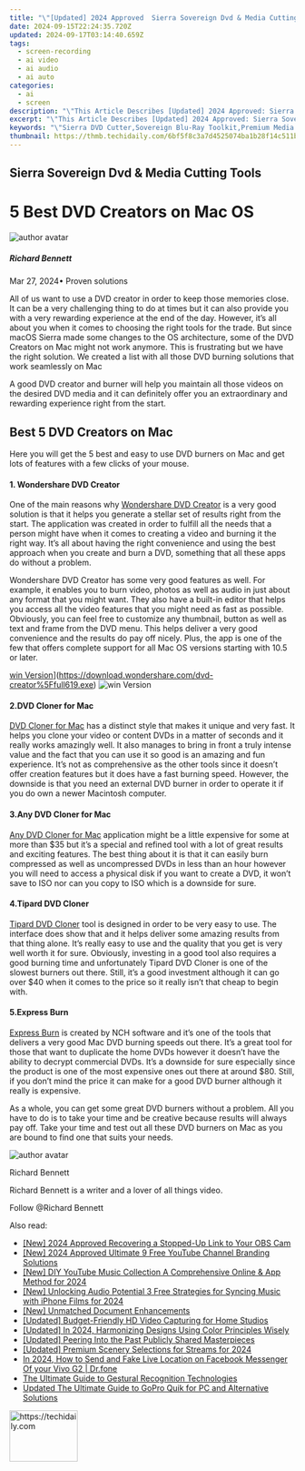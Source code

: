 ```yaml
---
title: "\"[Updated] 2024 Approved  Sierra Sovereign Dvd & Media Cutting Tools\""
date: 2024-09-15T22:24:35.720Z
updated: 2024-09-17T03:14:40.659Z
tags: 
  - screen-recording
  - ai video
  - ai audio
  - ai auto
categories: 
  - ai
  - screen
description: "\"This Article Describes [Updated] 2024 Approved: Sierra Sovereign Dvd & Media Cutting Tools\""
excerpt: "\"This Article Describes [Updated] 2024 Approved: Sierra Sovereign Dvd & Media Cutting Tools\""
keywords: "\"Sierra DVD Cutter,Sovereign Blu-Ray Toolkit,Premium Media Cutter,High Precision Film Edits,Dvd Mastering Accessories,Professional Optical Editors,Advanced Media Cutting Tech\""
thumbnail: https://thmb.techidaily.com/6bf5f8c3a7d4525074ba1b28f14c511bc7c37f5e8a7742b128774ee55042b67a.jpg
---
```


## Sierra Sovereign Dvd & Media Cutting Tools

# 5 Best DVD Creators on Mac OS

![author avatar](https://images.wondershare.com/filmora/article-images/richard-bennett.jpg)

##### Richard Bennett

 Mar 27, 2024• Proven solutions

All of us want to use a DVD creator in order to keep those memories close. It can be a very challenging thing to do at times but it can also provide you with a very rewarding experience at the end of the day. However, it’s all about you when it comes to choosing the right tools for the trade. But since macOS Sierra made some changes to the OS architecture, some of the DVD Creators on Mac might not work anymore. This is frustrating but we have the right solution. We created a list with all those DVD burning solutions that work seamlessly on Mac

A good DVD creator and burner will help you maintain all those videos on the desired DVD media and it can definitely offer you an extraordinary and rewarding experience right from the start.

## Best 5 DVD Creators on Mac

Here you will get the 5 best and easy to use DVD burners on Mac and get lots of features with a few clicks of your mouse.

#### 1. Wondershare DVD Creator

One of the main reasons why [Wondershare DVD Creator](https://www.wondershare.com/pro/mac-dvd-creator.html) is a very good solution is that it helps you generate a stellar set of results right from the start. The application was created in order to fulfill all the needs that a person might have when it comes to creating a video and burning it the right way. It’s all about having the right convenience and using the best approach when you create and burn a DVD, something that all these apps do without a problem.

Wondershare DVD Creator has some very good features as well. For example, it enables you to burn video, photos as well as audio in just about any format that you might want. They also have a built-in editor that helps you access all the video features that you might need as fast as possible. Obviously, you can feel free to customize any thumbnail, button as well as text and frame from the DVD menu. This helps deliver a very good convenience and the results do pay off nicely. Plus, the app is one of the few that offers complete support for all Mac OS versions starting with 10.5 or later.

[win Version](https://images.wondershare.com/style/images/download-btn-win.png)](https://download.wondershare.com/dvd-creator%5Ffull619.exe) ![win Version](https://images.wondershare.com/style/images/download-btn-mac.png)

#### 2.DVD Cloner for Mac

[DVD Cloner for Mac](https://www.dvd-cloner.com/dvd-copy-for-mac.html) has a distinct style that makes it unique and very fast. It helps you clone your video or content DVDs in a matter of seconds and it really works amazingly well. It also manages to bring in front a truly intense value and the fact that you can use it so good is an amazing and fun experience. It’s not as comprehensive as the other tools since it doesn’t offer creation features but it does have a fast burning speed. However, the downside is that you need an external DVD burner in order to operate it if you do own a newer Macintosh computer.

#### 3.Any DVD Cloner for Mac

[Any DVD Cloner for Mac](http://www.dvdsmith.com/any-dvd-cloner-mac.html) application might be a little expensive for some at more than $35 but it’s a special and refined tool with a lot of great results and exciting features. The best thing about it is that it can easily burn compressed as well as uncompressed DVDs in less than an hour however you will need to access a physical disk if you want to create a DVD, it won’t save to ISO nor can you copy to ISO which is a downside for sure.

#### 4.Tipard DVD Cloner

[Tipard DVD Cloner](http://www.tipard.com/products-dvd-tools-mac.html) tool is designed in order to be very easy to use. The interface does show that and it helps deliver some amazing results from that thing alone. It’s really easy to use and the quality that you get is very well worth it for sure. Obviously, investing in a good tool also requires a good burning time and unfortunately Tipard DVD Cloner is one of the slowest burners out there. Still, it’s a good investment although it can go over $40 when it comes to the price so it really isn’t that cheap to begin with.

#### 5.Express Burn

[Express Burn](http://www.nch.com.au/burn/index.html) is created by NCH software and it’s one of the tools that delivers a very good Mac DVD burning speeds out there. It’s a great tool for those that want to duplicate the home DVDs however it doesn’t have the ability to decrypt commercial DVDs. It’s a downside for sure especially since the product is one of the most expensive ones out there at around $80\. Still, if you don’t mind the price it can make for a good DVD burner although it really is expensive.

As a whole, you can get some great DVD burners without a problem. All you have to do is to take your time and be creative because results will always pay off. Take your time and test out all these DVD burners on Mac as you are bound to find one that suits your needs.

![author avatar](https://images.wondershare.com/filmora/article-images/richard-bennett.jpg)

Richard Bennett

Richard Bennett is a writer and a lover of all things video.

Follow @Richard Bennett


<ins class="adsbygoogle"
     style="display:block"
     data-ad-format="autorelaxed"
     data-ad-client="ca-pub-7571918770474297"
     data-ad-slot="1223367746"></ins>



<ins class="adsbygoogle"
     style="display:block"
     data-ad-client="ca-pub-7571918770474297"
     data-ad-slot="8358498916"
     data-ad-format="auto"
     data-full-width-responsive="true"></ins>


<span class="atpl-alsoreadstyle">Also read:</span>
<div><ul>
<li><a href="https://video-capture.techidaily.com/new-2024-approved-recovering-a-stopped-up-link-to-your-obs-cam/"><u>[New] 2024 Approved Recovering a Stopped-Up Link to Your OBS Cam</u></a></li>
<li><a href="https://youtube-lab.techidaily.com/024-approved-ultimate-9-free-youtube-channel-branding-solutions/"><u>[New] 2024 Approved Ultimate 9 Free YouTube Channel Branding Solutions</u></a></li>
<li><a href="https://facebook-record-videos.techidaily.com/new-diy-youtube-music-collection-a-comprehensive-online-and-app-method-for-2024/"><u>[New] DIY YouTube Music Collection A Comprehensive Online & App Method for 2024</u></a></li>
<li><a href="https://fox-glue.techidaily.com/new-unlocking-audio-potential-3-free-strategies-for-syncing-music-with-iphone-films-for-2024/"><u>[New] Unlocking Audio Potential 3 Free Strategies for Syncing Music with iPhone Films for 2024</u></a></li>
<li><a href="https://some-approaches.techidaily.com/new-unmatched-document-enhancements/"><u>[New] Unmatched Document Enhancements</u></a></li>
<li><a href="https://screen-video-capture.techidaily.com/updated-budget-friendly-hd-video-capturing-for-home-studios/"><u>[Updated] Budget-Friendly HD Video Capturing for Home Studios</u></a></li>
<li><a href="https://fox-glue.techidaily.com/updated-in-2024-harmonizing-designs-using-color-principles-wisely/"><u>[Updated] In 2024, Harmonizing Designs Using Color Principles Wisely</u></a></li>
<li><a href="https://fox-boxes.techidaily.com/updated-peering-into-the-past-publicly-shared-masterpieces/"><u>[Updated] Peering Into the Past Publicly Shared Masterpieces</u></a></li>
<li><a href="https://fox-glue.techidaily.com/updated-premium-scenery-selections-for-streams-for-2024/"><u>[Updated] Premium Scenery Selections for Streams for 2024</u></a></li>
<li><a href="https://location-social.techidaily.com/in-2024-how-to-send-and-fake-live-location-on-facebook-messenger-of-your-vivo-g2-drfone-by-drfone-virtual-android/"><u>In 2024, How to Send and Fake Live Location on Facebook Messenger Of your Vivo G2 | Dr.fone</u></a></li>
<li><a href="https://fox-glue.techidaily.com/the-ultimate-guide-to-gestural-recognition-technologies/"><u>The Ultimate Guide to Gestural Recognition Technologies</u></a></li>
<li><a href="https://ai-video-apps.techidaily.com/updated-the-ultimate-guide-to-gopro-quik-for-pc-and-alternative-solutions/"><u>Updated The Ultimate Guide to GoPro Quik for PC and Alternative Solutions</u></a></li>
</ul></div>

<!-- affiliate ads begin -->
<a href="https://aligracehair.sjv.io/c/5597632/2115909/19272" target="_top" id="2115909">
  <img src="//a.impactradius-go.com/display-ad/19272-2115909" border="0" alt="https://techidaily.com" width="120" height="90"/>
</a>
<img height="0" width="0" src="https://aligracehair.sjv.io/i/5597632/2115909/19272" style="position:absolute;visibility:hidden;" border="0" />
<!-- affiliate ads end -->

